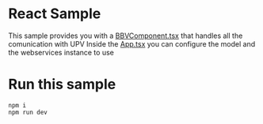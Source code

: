 # React Sample
This sample provides you with a [BBVComponent.tsx](src/BBVComponent.tsx) that handles all the comunication with UPV
Inside the [App.tsx](src/App.tsx) you can configure the model and the webservices instance to use

# Run this sample
```
npm i
npm run dev
```